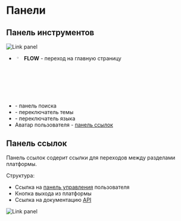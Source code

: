 # Панели

## Панель инструментов

![Link panel](/images/common/toolspanel.png)

- <img src="/images/logo.svg" align="left" alt="logo" style="margin: 1%; width: 3%"> **FLOW** - переход на главную страницу
  <br clear="left"/>
- <span class="iconify-inline" data-icon="mdi:magnify"></span> - панель поиска
- <span class="iconify-inline" data-icon="mdi:lightbulb"></span>- переключатель темы
- <span class="iconify-inline" data-icon="mdi:translate"></span>- переключатель языка
- Аватар пользователя - [панель ссылок](#панель-ссылок)

## Панель ссылок

Панель ссылок содерит ссылки для переходов между разделами платформы.

Структура:

- Ссылка на [панель управления](./dashboard) пользователя
- <span class="iconify-inline" data-icon="mdi:logout"></span> Кнопка выхода из платформы
- Ссылка на документацию [API](/docs/dev/README.md/#API)

![Link panel](/images/common/link_panel.png)
